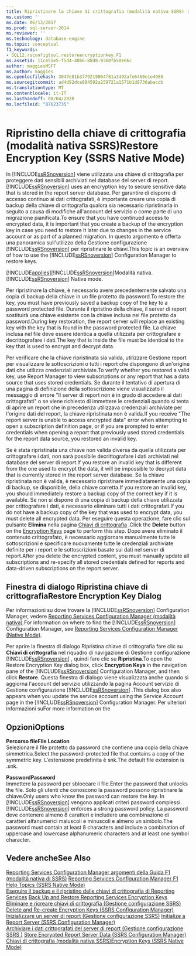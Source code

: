 ```yaml
---
title: Ripristinare la chiave di crittografia (modalità nativa SSRS) | Microsoft Docs
ms.custom: ''
ms.date: 06/13/2017
ms.prod: sql-server-2014
ms.reviewer: ''
ms.technology: database-engine
ms.topic: conceptual
f1_keywords:
- SQL12.rsconfigtool.restoreencryptionkey.F1
ms.assetid: 11ce51e5-f5d4-40b6-88d8-9360fb50e66c
author: maggiesMSFT
ms.author: maggies
ms.openlocfilehash: 3047e81b3f79219064f81a3492afe6460e1e4966
ms.sourcegitcommit: ad4d92dce894592a259721a1571b1d8736abacdb
ms.translationtype: MT
ms.contentlocale: it-IT
ms.lasthandoff: 08/04/2020
ms.locfileid: "87623735"
---
```

# <a name="restore-encryption-key-ssrs-native-mode"></a><span data-ttu-id="90200-102">Ripristino della chiave di crittografia (modalità nativa SSRS)</span><span class="sxs-lookup"><span data-stu-id="90200-102">Restore Encryption Key (SSRS Native Mode)</span></span>
  <span data-ttu-id="90200-103">In [!INCLUDE[ssRSnoversion](../../includes/ssrsnoversion-md.md)] viene utilizzata una chiave di crittografia per proteggere dati sensibili archiviati nel database del server di report.</span><span class="sxs-lookup"><span data-stu-id="90200-103">[!INCLUDE[ssRSnoversion](../../includes/ssrsnoversion-md.md)] uses an encryption key to secure sensitive data that is stored in the report server database.</span></span> <span data-ttu-id="90200-104">Per garantire di disporre di accesso continuo ai dati crittografati, è importante creare una copia di backup della chiave di crittografia qualora sia necessario ripristinarla in seguito a causa di modifiche all'account del servizio o come parte di una migrazione pianificata.</span><span class="sxs-lookup"><span data-stu-id="90200-104">To ensure that you have continued access to encrypted data, it is important that you create a backup of the encryption key in case you need to restore it later due to changes in the service account or as part of a planned migration.</span></span> <span data-ttu-id="90200-105">In questo argomento è offerta una panoramica sull'utilizzo della Gestione configurazione [!INCLUDE[ssRSnoversion](../../includes/ssrsnoversion-md.md)] per ripristinare le chiavi.</span><span class="sxs-lookup"><span data-stu-id="90200-105">This topic is an overview of how to use the [!INCLUDE[ssRSnoversion](../../includes/ssrsnoversion-md.md)] Configuration Manager to restore keys.</span></span>  
  
 [!INCLUDE[applies](../../includes/applies-md.md)]<span data-ttu-id="90200-106">[!INCLUDE[ssRSnoversion](../../includes/ssrsnoversion-md.md)]Modalità nativa.</span><span class="sxs-lookup"><span data-stu-id="90200-106">[!INCLUDE[ssRSnoversion](../../includes/ssrsnoversion-md.md)] Native mode.</span></span>  
  
 <span data-ttu-id="90200-107">Per ripristinare la chiave, è necessario avere precedentemente salvato una copia di backup della chiave in un file protetto da password.</span><span class="sxs-lookup"><span data-stu-id="90200-107">To restore the key, you must have previously saved a backup copy of the key to a password protected file.</span></span> <span data-ttu-id="90200-108">Durante il ripristino della chiave, il server di report sostituirà una chiave esistente con la chiave inclusa nel file protetto da password.</span><span class="sxs-lookup"><span data-stu-id="90200-108">During key restoration, the report server will replace an existing key with the key that is found in the password protected file.</span></span> <span data-ttu-id="90200-109">La chiave inclusa nel file deve essere identica a quella utilizzata per crittografare e decrittografare i dati.</span><span class="sxs-lookup"><span data-stu-id="90200-109">The key that is inside the file must be identical to the key that is used to encrypt and decrypt data.</span></span>  
  
 <span data-ttu-id="90200-110">Per verificare che la chiave ripristinata sia valida, utilizzare Gestione report per visualizzare le sottoscrizioni o tutti i report che dispongono di un'origine dati che utilizza credenziali archiviate.</span><span class="sxs-lookup"><span data-stu-id="90200-110">To verify whether you restored a valid key, use Report Manager to view subscriptions or any report that has a data source that uses stored credentials.</span></span> <span data-ttu-id="90200-111">Se durante il tentativo di apertura di una pagina di definizione della sottoscrizione viene visualizzato il messaggio di errore "Il server di report non è in grado di accedere ai dati crittografati" o se viene richiesto di immettere le credenziali quando si tenta di aprire un report che in precedenza utilizzava credenziali archiviate per l'origine dati del report, la chiave ripristinata non è valida.</span><span class="sxs-lookup"><span data-stu-id="90200-111">If you receive "The report server is unable to access encrypted data" error when attempting to open a subscription definition page, or if you are prompted to enter credentials when opening a report that previously used stored credentials for the report data source, you restored an invalid key.</span></span>  
  
 <span data-ttu-id="90200-112">Se è stata ripristinata una chiave non valida diversa da quella utilizzata per crittografare i dati, non sarà possibile decrittografare i dati archiviati nel database del server di report.</span><span class="sxs-lookup"><span data-stu-id="90200-112">If you restore an invalid key that is different from the one used to encrypt the data, it will be impossible to decrypt data that is currently stored in the report server database.</span></span> <span data-ttu-id="90200-113">Se la chiave ripristinata non è valida, è necessario ripristinare immediatamente una copia di backup, se disponibile, della chiave corretta.</span><span class="sxs-lookup"><span data-stu-id="90200-113">If you restore an invalid key, you should immediately restore a backup copy of the correct key if it is available.</span></span> <span data-ttu-id="90200-114">Se non si dispone di una copia di backup della chiave utilizzata per crittografare i dati, è necessario eliminare tutti i dati crittografati.</span><span class="sxs-lookup"><span data-stu-id="90200-114">If you do not have a backup copy of the key that was used to encrypt data, you must delete all encrypted data.</span></span> <span data-ttu-id="90200-115">Per eseguire questa operazione, fare clic sul pulsante **Elimina** nella pagina [Chiavi di crittografia](../../../2014/sql-server/install/encryption-keys-ssrs-native-mode.md) .</span><span class="sxs-lookup"><span data-stu-id="90200-115">Click the **Delete** button on the [Encryption Keys](../../../2014/sql-server/install/encryption-keys-ssrs-native-mode.md) page to perform this step.</span></span> <span data-ttu-id="90200-116">Dopo avere eliminato il contenuto crittografato, è necessario aggiornare manualmente tutte le sottoscrizioni e specificare nuovamente tutte le credenziali archiviate definite per i report e le sottoscrizioni basate sui dati nel server di report.</span><span class="sxs-lookup"><span data-stu-id="90200-116">After you delete the encrypted content, you must manually update all subscriptions and re-specify all stored credentials defined for reports and data-driven subscriptions on the report server.</span></span>  
  
## <a name="restore-encryption-key-dialog"></a><span data-ttu-id="90200-117">Finestra di dialogo Ripristina chiave di crittografia</span><span class="sxs-lookup"><span data-stu-id="90200-117">Restore Encryption Key Dialog</span></span>  
 <span data-ttu-id="90200-118">Per informazioni su dove trovare la [!INCLUDE[ssRSnoversion](../../includes/ssrsnoversion-md.md)] Configuration Manager, vedere [Reporting Services Configuration Manager &#40;modalità nativa&#41;](../../../2014/sql-server/install/reporting-services-configuration-manager-native-mode.md).</span><span class="sxs-lookup"><span data-stu-id="90200-118">For information on where to find the [!INCLUDE[ssRSnoversion](../../includes/ssrsnoversion-md.md)] Configuration Manager, see [Reporting Services Configuration Manager &#40;Native Mode&#41;](../../../2014/sql-server/install/reporting-services-configuration-manager-native-mode.md).</span></span>  
  
 <span data-ttu-id="90200-119">Per aprire la finestra di dialogo Ripristina chiave di crittografia fare clic su **Chiavi di crittografia** nel riquadro di navigazione di Gestione configurazione [!INCLUDE[ssRSnoversion](../../includes/ssrsnoversion-md.md)] , quindi fare clic su **Ripristina**.</span><span class="sxs-lookup"><span data-stu-id="90200-119">To open the Restore Encryption Key dialog box, click **Encryption Keys** in the navigation pane of the [!INCLUDE[ssRSnoversion](../../includes/ssrsnoversion-md.md)] Configuration Manager, and then click **Restore**.</span></span> <span data-ttu-id="90200-120">Questa finestra di dialogo viene visualizzata anche quando si aggiorna l'account del servizio utilizzando la pagina Account servizio di Gestione configurazione [!INCLUDE[ssRSnoversion](../../includes/ssrsnoversion-md.md)] .</span><span class="sxs-lookup"><span data-stu-id="90200-120">This dialog box also appears when you update the service account using the Service Account page in the [!INCLUDE[ssRSnoversion](../../includes/ssrsnoversion-md.md)] Configuration Manager.</span></span> <span data-ttu-id="90200-121">Per ulteriori informazioni su</span><span class="sxs-lookup"><span data-stu-id="90200-121">For more information on the</span></span>  
  
## <a name="options"></a><span data-ttu-id="90200-122">Opzioni</span><span class="sxs-lookup"><span data-stu-id="90200-122">Options</span></span>  
 <span data-ttu-id="90200-123">**Percorso file**</span><span class="sxs-lookup"><span data-stu-id="90200-123">**File Location**</span></span>  
 <span data-ttu-id="90200-124">Selezionare il file protetto da password che contiene una copia della chiave simmetrica.</span><span class="sxs-lookup"><span data-stu-id="90200-124">Select the password-protected file that contains a copy of the symmetric key.</span></span> <span data-ttu-id="90200-125">L'estensione predefinita è snk.</span><span class="sxs-lookup"><span data-stu-id="90200-125">The default file extension is .snk.</span></span>  
  
 <span data-ttu-id="90200-126">**Password**</span><span class="sxs-lookup"><span data-stu-id="90200-126">**Password**</span></span>  
 <span data-ttu-id="90200-127">Immettere la password per sbloccare il file.</span><span class="sxs-lookup"><span data-stu-id="90200-127">Enter the password that unlocks the file.</span></span> <span data-ttu-id="90200-128">Solo gli utenti che conoscono la password possono ripristinare la chiave.</span><span class="sxs-lookup"><span data-stu-id="90200-128">Only users who know the password can restore the key.</span></span> <span data-ttu-id="90200-129">In [!INCLUDE[ssRSnoversion](../../includes/ssrsnoversion-md.md)] vengono applicati criteri password complessi.</span><span class="sxs-lookup"><span data-stu-id="90200-129">[!INCLUDE[ssRSnoversion](../../includes/ssrsnoversion-md.md)] enforces a strong password policy.</span></span> <span data-ttu-id="90200-130">La password deve contenere almeno 8 caratteri e includere una combinazione di caratteri alfanumerici maiuscoli e minuscoli e almeno un simbolo.</span><span class="sxs-lookup"><span data-stu-id="90200-130">The password must contain at least 8 characters and include a combination of uppercase and lowercase alphanumeric characters and at least one symbol character.</span></span>  
  
## <a name="see-also"></a><span data-ttu-id="90200-131">Vedere anche</span><span class="sxs-lookup"><span data-stu-id="90200-131">See Also</span></span>  
 <span data-ttu-id="90200-132">[Reporting Services Configuration Manager argomenti della Guida F1 &#40;modalità nativa di SSRS&#41;](../../../2014/sql-server/install/reporting-services-configuration-manager-f1-help-topics-ssrs-native-mode.md) </span><span class="sxs-lookup"><span data-stu-id="90200-132">[Reporting Services Configuration Manager F1 Help Topics &#40;SSRS Native Mode&#41;](../../../2014/sql-server/install/reporting-services-configuration-manager-f1-help-topics-ssrs-native-mode.md) </span></span>  
 <span data-ttu-id="90200-133">[Eseguire il backup e il ripristino delle chiavi di crittografia di Reporting Services](../../reporting-services/install-windows/ssrs-encryption-keys-back-up-and-restore-encryption-keys.md) </span><span class="sxs-lookup"><span data-stu-id="90200-133">[Back Up and Restore Reporting Services Encryption Keys](../../reporting-services/install-windows/ssrs-encryption-keys-back-up-and-restore-encryption-keys.md) </span></span>  
 <span data-ttu-id="90200-134">[Eliminare e ricreare chiavi di crittografia &#40;Gestione configurazione SSRS&#41;](../../reporting-services/install-windows/ssrs-encryption-keys-delete-and-re-create-encryption-keys.md) </span><span class="sxs-lookup"><span data-stu-id="90200-134">[Delete and Re-create Encryption Keys  &#40;SSRS Configuration Manager&#41;](../../reporting-services/install-windows/ssrs-encryption-keys-delete-and-re-create-encryption-keys.md) </span></span>  
 <span data-ttu-id="90200-135">[Inizializzare un server di report &#40;Gestione configurazione SSRS&#41;](../../reporting-services/install-windows/ssrs-encryption-keys-initialize-a-report-server.md) </span><span class="sxs-lookup"><span data-stu-id="90200-135">[Initialize a Report Server &#40;SSRS Configuration Manager&#41;](../../reporting-services/install-windows/ssrs-encryption-keys-initialize-a-report-server.md) </span></span>  
 <span data-ttu-id="90200-136">[Archiviare i dati crittografati del server di report &#40;Gestione configurazione SSRS &#41;](../../reporting-services/install-windows/ssrs-encryption-keys-store-encrypted-report-server-data.md) </span><span class="sxs-lookup"><span data-stu-id="90200-136">[Store Encrypted Report Server Data &#40;SSRS Configuration Manager&#41;](../../reporting-services/install-windows/ssrs-encryption-keys-store-encrypted-report-server-data.md) </span></span>  
 [<span data-ttu-id="90200-137">Chiavi di crittografia &#40;modalità nativa SSRS&#41;</span><span class="sxs-lookup"><span data-stu-id="90200-137">Encryption Keys &#40;SSRS Native Mode&#41;</span></span>](../../../2014/sql-server/install/encryption-keys-ssrs-native-mode.md)  
  
  

